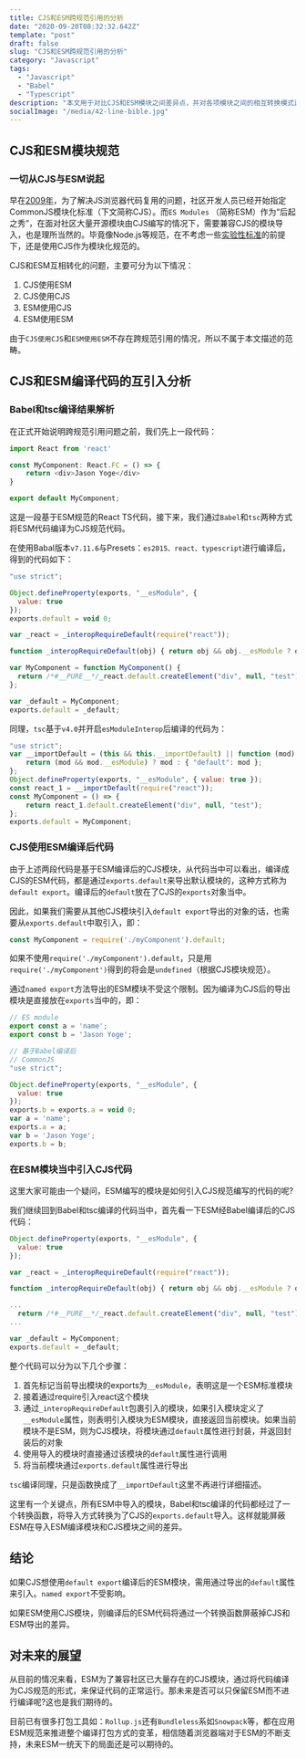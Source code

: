 ```yaml
---
title: CJS和ESM跨规范引用的分析
date: "2020-09-20T08:32:32.642Z"
template: "post"
draft: false
slug: "CJS和ESM跨规范引用的分析"
category: "Javascript"
tags:
  - "Javascript"
  - "Babel"
  - "Typescript"
description: "本文用于对比CJS和ESM模块之间差异点，并对各项模块之间的相互转换模式进行记录。分析不用模块标准之间的引入方式，已经ESM模块经过Babel和TSC转化之后的结果。"
socialImage: "/media/42-line-bible.jpg"
---
```


## CJS和ESM模块规范

### 一切从CJS与ESM说起

早在[2009年](https://zh.wikipedia.org/wiki/CommonJS)，为了解决JS浏览器代码复用的问题，社区开发人员已经开始指定CommonJS模块化标准（下文简称CJS）。而`ES Modules` （简称ESM）作为“后起之秀”，在面对社区大量开源模块由CJS编写的情况下，需要兼容CJS的模块导入，也是理所当然的。毕竟像Node.js等规范，在不考虑一些[实验性标准](https://medium.com/@nodejs/announcing-core-node-js-support-for-ecmascript-modules-c5d6dc29b663)的前提下，还是使用CJS作为模块化规范的。

CJS和ESM互相转化的问题，主要可分为以下情况：

1. CJS使用ESM
2. CJS使用CJS
3. ESM使用CJS
4. ESM使用ESM

由于`CJS使用CJS`和`ESM使用ESM`不存在跨规范引用的情况，所以不属于本文描述的范畴。

## CJS和ESM编译代码的互引入分析

### Babel和tsc编译结果解析

在正式开始说明跨规范引用问题之前，我们先上一段代码：

``` typescript
import React from 'react'

const MyComponent: React.FC = () => {
    return <div>Jason Yoge</div>
}

export default MyComponent;
```

这是一段基于ESM规范的React TS代码，接下来，我们通过`Babel`和`tsc`两种方式将ESM代码编译为CJS规范代码。

在使用Babal版本`v7.11.6`与Presets：`es2015、react、typescript`进行编译后，得到的代码如下：

```javascript
"use strict";

Object.defineProperty(exports, "__esModule", {
  value: true
});
exports.default = void 0;

var _react = _interopRequireDefault(require("react"));

function _interopRequireDefault(obj) { return obj && obj.__esModule ? obj : { default: obj }; }

var MyComponent = function MyComponent() {
  return /*#__PURE__*/_react.default.createElement("div", null, "test");
};

var _default = MyComponent;
exports.default = _default;
```

同理，`tsc`基于`v4.0`并开启`esModuleInterop`后编译的代码为：

``` javascript
"use strict";
var __importDefault = (this && this.__importDefault) || function (mod) {
    return (mod && mod.__esModule) ? mod : { "default": mod };
};
Object.defineProperty(exports, "__esModule", { value: true });
const react_1 = __importDefault(require("react"));
const MyComponent = () => {
    return react_1.default.createElement("div", null, "test");
};
exports.default = MyComponent;
```

### CJS使用ESM编译后代码

由于上述两段代码是基于ESM编译后的CJS模块，从代码当中可以看出，编译成CJS的ESM代码，都是通过`exports.default`来导出默认模块的，这种方式称为`default export`。编译后的`default`放在了CJS的`exports`对象当中。

因此，如果我们需要从其他CJS模块引入`default export`导出的对象的话，也需要从`exports.default`中取引入，即：

``` javascript
const MyComponent = require('./myComponent').default;
```

如果不使用`require('./myComponent').default`，只是用`require('./myComponent')`得到的将会是`undefined`（根据CJS模块规范）。

通过`named export`方法导出的ESM模块不受这个限制。因为编译为CJS后的导出模块是直接放在`exports`当中的，即：

``` javascript
// ES module
export const a = 'name';
export const b = 'Jason Yoge';

// 基于Babel编译后
// CommonJS
"use strict";

Object.defineProperty(exports, "__esModule", {
  value: true
});
exports.b = exports.a = void 0;
var a = 'name';
exports.a = a;
var b = 'Jason Yoge';
exports.b = b;
```

### 在ESM模块当中引入CJS代码

这里大家可能由一个疑问，ESM编写的模块是如何引入CJS规范编写的代码的呢?

我们继续回到Babel和tsc编译的代码当中，首先看一下ESM经Babel编译后的CJS代码：

```javascript
Object.defineProperty(exports, "__esModule", {
  value: true
});

var _react = _interopRequireDefault(require("react"));

function _interopRequireDefault(obj) { return obj && obj.__esModule ? obj : { default: obj }; }

...
  return /*#__PURE__*/_react.default.createElement("div", null, "test");
...

var _default = MyComponent;
exports.default = _default;
```

整个代码可以分为以下几个步骤：

1. 首先标记当前导出模块的exports为`__esModule`，表明这是一个ESM标准模块
2. 接着通过require引入react这个模块
3. 通过`_interopRequireDefault`包裹引入的模块，如果引入模块定义了`__esModule`属性，则表明引入模块为ESM模块，直接返回当前模块。如果当前模块不是ESM，则为CJS模块，将模块通过`default`属性进行封装，并返回封装后的对象
4. 使用导入的模块时直接通过该模块的`default`属性进行调用
5. 将当前模块通过`exports.default`属性进行导出

`tsc`编译同理，只是函数换成了`__importDefault`这里不再进行详细描述。

这里有一个关键点，所有ESM中导入的模块，Babel和tsc编译的代码都经过了一个转换函数，将导入方式转换为了CJS的`exports.default`导入。这样就能屏蔽ESM在导入ESM编译模块和CJS模块之间的差异。

## 结论

如果CJS想使用`default export`编译后的ESM模块，需用通过导出的`default`属性来引入。`named export`不受影响。

如果ESM使用CJS模块，则编译后的ESM代码将通过一个转换函数屏蔽掉CJS和ESM导出的差异。

## 对未来的展望

从目前的情况来看，ESM为了兼容社区已大量存在的CJS模块，通过将代码编译为CJS规范的形式，来保证代码的正常运行。那未来是否可以只保留ESM而不进行编译呢?这也是我们期待的。

目前已有很多打包工具如：`Rollup.js`还有`Bundleless`系如`Snowpack`等，都在应用ESM规范来推进整个编译打包方式的变革，相信随着浏览器端对于ESM的不断支持，未来ESM一统天下的局面还是可以期待的。